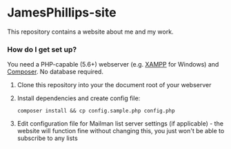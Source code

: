 # JamesPhillips-site #

This repository contains a website about me and my work.

### How do I get set up? ###

You need a PHP-capable (5.6+) webserver (e.g. [XAMPP](https://www.apachefriends.org/index.html) for Windows) and [Composer](http://www.getcomposer.org). No database required.

1. Clone this repository into your the document root of your webserver

2. Install dependencies and create config file:

    ```
    composer install && cp config.sample.php config.php
    ```

3. Edit configuration file for Mailman list server settings (if applicable) - the website will function fine without changing this, you just won't be able to subscribe to any lists